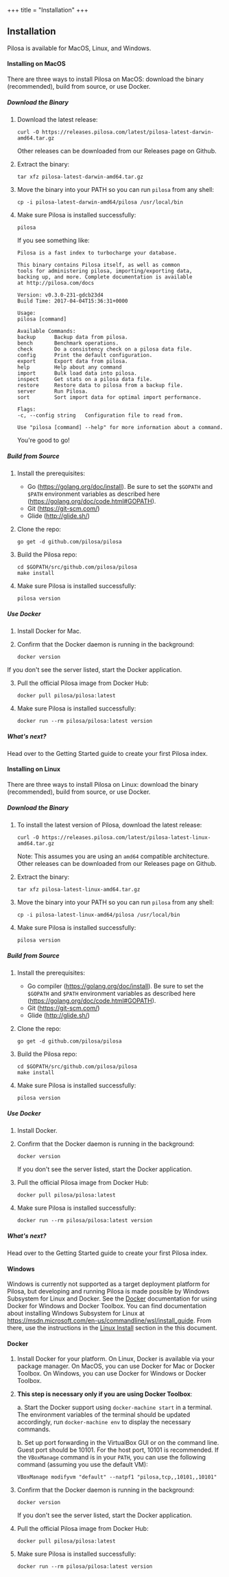 +++
title = "Installation"
+++


## Installation

Pilosa is available for MacOS, Linux, and Windows.

#### Installing on MacOS

There are three ways to install Pilosa on MacOS: download the binary (recommended), build from source, or use Docker.

##### Download the Binary

1. Download the latest release:
    ```
    curl -O https://releases.pilosa.com/latest/pilosa-latest-darwin-amd64.tar.gz
    ```

    Other releases can be downloaded from our Releases page on Github.

2. Extract the binary:
    ```
    tar xfz pilosa-latest-darwin-amd64.tar.gz
    ```

3. Move the binary into your PATH so you can run `pilosa` from any shell:
    ```
    cp -i pilosa-latest-darwin-amd64/pilosa /usr/local/bin
    ```

4. Make sure Pilosa is installed successfully:
    ```
    pilosa
    ```

    If you see something like:
    ```
    Pilosa is a fast index to turbocharge your database.

    This binary contains Pilosa itself, as well as common
    tools for administering pilosa, importing/exporting data,
    backing up, and more. Complete documentation is available
    at http://pilosa.com/docs

    Version: v0.3.0-231-gdcb23d4
    Build Time: 2017-04-04T15:36:31+0000

    Usage:
    pilosa [command]

    Available Commands:
    backup      Backup data from pilosa.
    bench       Benchmark operations.
    check       Do a consistency check on a pilosa data file.
    config      Print the default configuration.
    export      Export data from pilosa.
    help        Help about any command
    import      Bulk load data into pilosa.
    inspect     Get stats on a pilosa data file.
    restore     Restore data to pilosa from a backup file.
    server      Run Pilosa.
    sort        Sort import data for optimal import performance.

    Flags:
    -c, --config string   Configuration file to read from.

    Use "pilosa [command] --help" for more information about a command.
    ```

    You're good to go!

##### Build from Source

1. Install the prerequisites:

    * Go (https://golang.org/doc/install). Be sure to set the `$GOPATH` and `$PATH` environment variables as described here (https://golang.org/doc/code.html#GOPATH).
    * Git (https://git-scm.com/)
    * Glide (http://glide.sh/)

2. Clone the repo:
    ```
    go get -d github.com/pilosa/pilosa
    ```

3. Build the Pilosa repo:
    ```
    cd $GOPATH/src/github.com/pilosa/pilosa
    make install
    ```

4. Make sure Pilosa is installed successfully:
    ```
    pilosa version
    ```

##### Use Docker

1. Install Docker for Mac.

2. Confirm that the Docker daemon is running in the background:
    ```
    docker version
    ```

If you don't see the server listed, start the Docker application.

3. Pull the official Pilosa image from Docker Hub:
    ```
    docker pull pilosa/pilosa:latest
    ```

4. Make sure Pilosa is installed successfully:
    ```
    docker run --rm pilosa/pilosa:latest version
    ```

##### What's next?

Head over to the Getting Started guide to create your first Pilosa index.


#### Installing on Linux

There are three ways to install Pilosa on Linux: download the binary (recommended), build from source, or use Docker.

##### Download the Binary

1. To install the latest version of Pilosa, download the latest release:
    ```
    curl -O https://releases.pilosa.com/latest/pilosa-latest-linux-amd64.tar.gz
    ```

    Note: This assumes you are using an `amd64` compatible architecture. Other releases can be downloaded from our Releases page on Github.

2. Extract the binary:
    ```
    tar xfz pilosa-latest-linux-amd64.tar.gz
    ```

3. Move the binary into your PATH so you can run `pilosa` from any shell:
    ```
    cp -i pilosa-latest-linux-amd64/pilosa /usr/local/bin
    ```

4. Make sure Pilosa is installed successfully:
    ```
    pilosa version
    ```

##### Build from Source

1. Install the prerequisites:

    * Go compiler (https://golang.org/doc/install). Be sure to set the `$GOPATH` and `$PATH` environment variables as described here (https://golang.org/doc/code.html#GOPATH).
    * Git (https://git-scm.com/)
    * Glide (http://glide.sh/)

2. Clone the repo:
    ```
    go get -d github.com/pilosa/pilosa
    ```

3. Build the Pilosa repo:
    ```
    cd $GOPATH/src/github.com/pilosa/pilosa
    make install
    ```

4. Make sure Pilosa is installed successfully:
    ```
    pilosa version
    ```

##### Use Docker

1. Install Docker.

2. Confirm that the Docker daemon is running in the background:
    ```
    docker version
    ```

    If you don't see the server listed, start the Docker application.

3. Pull the official Pilosa image from Docker Hub:
    ```
    docker pull pilosa/pilosa:latest
    ```

4. Make sure Pilosa is installed successfully:
    ```
    docker run --rm pilosa/pilosa:latest version
    ```

##### What's next?

Head over to the Getting Started guide to create your first Pilosa index.


#### Windows

Windows is currently not supported as a target deployment platform for Pilosa, but developing and running Pilosa is made possible by Windows Subsystem for Linux and Docker. See the [Docker](#docker) documentation for using Docker for Windows and Docker Toolbox. You can find documentation about installing Windows Subsystem for Linux at https://msdn.microsoft.com/en-us/commandline/wsl/install_guide. From there, use the instructions in the [Linux Install](#installing-on-linux) section in the this document.

#### Docker

1. Install Docker for your platform. On Linux, Docker is available via your package manager. On MacOS, you can use Docker for Mac or Docker Toolbox. On Windows, you can use Docker for Windows or Docker Toolbox.

2. **This step is necessary only if you are using Docker Toolbox**:

    a. Start the Docker support using `docker-machine start` in a terminal. The environment variables of the terminal should be updated accordingly, run `docker-machine env` to display the necessary commands.

    b. Set up port forwarding in the VirtualBox GUI or on the command line. Guest port should be 10101. For the host port, 10101 is recommended. If the `VBoxManage` command is in your `PATH`, you can use the following command (assuming you use the default VM):

    ```
    VBoxManage modifyvm "default" --natpf1 "pilosa,tcp,,10101,,10101"
    ```

3. Confirm that the Docker daemon is running in the background:

    ```
    docker version
    ```

    If you don't see the server listed, start the Docker application.

4. Pull the official Pilosa image from Docker Hub:

    ```
    docker pull pilosa/pilosa:latest
    ```

5. Make sure Pilosa is installed successfully:

    ```
    docker run --rm pilosa/pilosa:latest version
    ```
